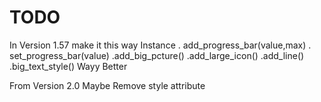 # TODO

In Version 1.57 make it this way
Instance
. add_progress_bar(value,max)
. set_progress_bar(value)
.add_big_pcture()
.add_large_icon()
.add_line()
.big_text_style()
Wayy Better

From Version 2.0 Maybe Remove style attribute